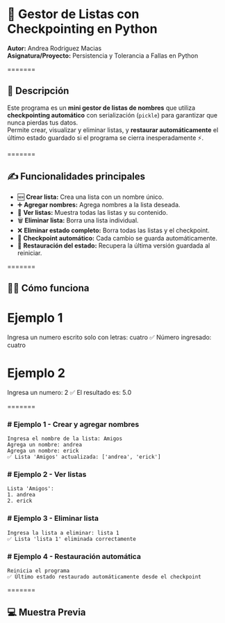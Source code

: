 # 📝 Gestor de Listas con Checkpointing en Python

**Autor:** Andrea Rodriguez Macias  
**Asignatura/Proyecto:** Persistencia y Tolerancia a Fallas en Python

=======

## 📌 Descripción
Este programa es un **mini gestor de listas de nombres** que utiliza **checkpointing automático** con serialización (`pickle`) para garantizar que nunca pierdas tus datos.  
Permite crear, visualizar y eliminar listas, y **restaurar automáticamente** el último estado guardado si el programa se cierra inesperadamente ⚡.

=======

## ✍️ Funcionalidades principales
- 🆕 **Crear lista:** Crea una lista con un nombre único.  
- ➕ **Agregar nombres:** Agrega nombres a la lista deseada.  
- 👀 **Ver listas:** Muestra todas las listas y su contenido.  
- 🗑️ **Eliminar lista:** Borra una lista individual.  
- ❌ **Eliminar estado completo:** Borra todas las listas y el checkpoint.  
- 💾 **Checkpoint automático:** Cada cambio se guarda automáticamente.  
- 🔄 **Restauración del estado:** Recupera la última versión guardada al reiniciar.

=======

## 🏃‍♂️ Cómo funciona
# Ejemplo 1
Ingresa un numero escrito solo con letras: cuatro
✅ Número ingresado: cuatro

# Ejemplo 2
Ingresa un numero: 2
✅ El resultado es: 5.0

=======

### # Ejemplo 1 - Crear y agregar nombres
```
Ingresa el nombre de la lista: Amigos
Agrega un nombre: andrea
Agrega un nombre: erick
✅ Lista 'Amigos' actualizada: ['andrea', 'erick']
```

### # Ejemplo 2 - Ver listas
```
Lista 'Amigos':
1. andrea
2. erick
```

### # Ejemplo 3 - Eliminar lista
```
Ingresa la lista a eliminar: lista 1
✅ Lista 'lista 1' eliminada correctamente
```

### # Ejemplo 4 - Restauración automática
```
Reinicia el programa
✅ Último estado restaurado automáticamente desde el checkpoint
```

=======

## 💻 Muestra Previa